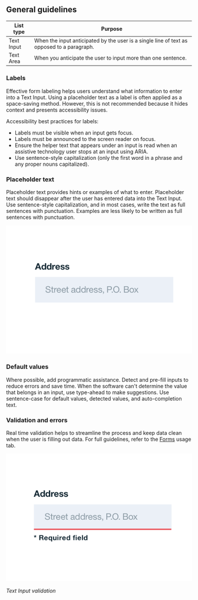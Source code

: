 ## General guidelines
| List type       | Purpose                                                                            |
|-----------------|------------------------------------------------------------------------------------|
| Text Input | When the input anticipated by the user is a single line of text as opposed to a paragraph.  |
| Text Area   | When you anticipate the user to input more than one sentence.   |

### Labels
Effective form labeling helps users understand what information to enter into a Text Input. Using a placeholder text as a label is often applied as a space-saving method. However, this is not recommended because it hides context and presents accessibility issues.

Accessibility best practices for labels:

* Labels must be visible when an input gets focus.
* Labels must be announced to the screen reader on focus.
* Ensure the helper text that appears under an input is read when an assistive technology user stops at an input using ARIA.
* Use sentence-style capitalization (only the first word in a phrase and any proper nouns capitalized).

### Placeholder text
Placeholder text provides hints or examples of what to enter. Placeholder text should disappear after the user has entered data into the Text Input. Use sentence-style capitalization, and in most cases, write the text as full sentences with punctuation. Examples are less likely to be written as full sentences with punctuation.

![Placeholder text](images/text-input-usage-1.png)

### Default values
Where possible, add programmatic assistance. Detect and pre-fill inputs to reduce errors and save time. When the software can't determine the value that belongs in an input, use type-ahead to make suggestions. Use sentence-case for default values, detected values, and auto-completion text.

### Validation and errors
Real time validation helps to streamline the process and keep data clean when the user is filling out data. For full guidelines, refer to the [Forms](/components/form) usage tab.


![validation on text field](images/text-input-usage-2.png)

_Text Input validation_
